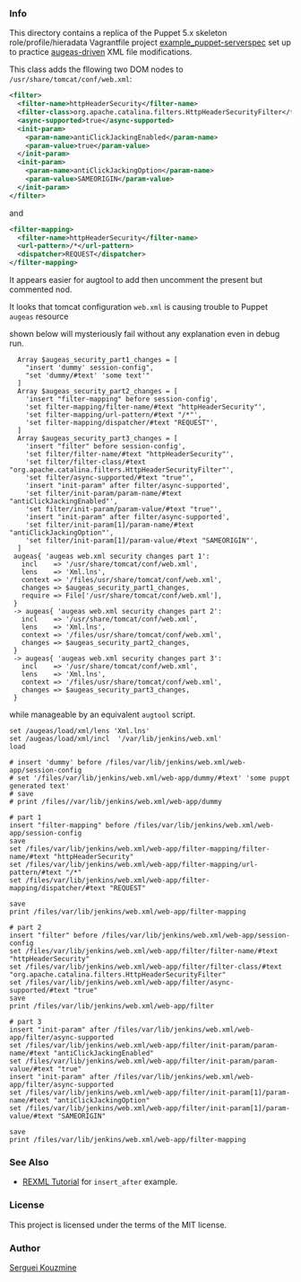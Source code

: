 ### Info

This directory contains a replica of the Puppet 5.x skeleton role/profile/hieradata Vagrantfile project [example_puppet-serverspec](https://github.com/wstinkens/example_puppet-serverspec/) set up to practice [augeas-driven](https://twiki.cern.ch/twiki/bin/view/Main/TerjeAndersenAugeas) XML file modifications.

This class adds the fllowing two DOM nodes to `/usr/share/tomcat/conf/web.xml`:

```xml
<filter>
  <filter-name>httpHeaderSecurity</filter-name>
  <filter-class>org.apache.catalina.filters.HttpHeaderSecurityFilter</filter-class>
  <async-supported>true</async-supported>
  <init-param>
    <param-name>antiClickJackingEnabled</param-name>
    <param-value>true</param-value>
  </init-param>
  <init-param>
    <param-name>antiClickJackingOption</param-name>
    <param-value>SAMEORIGIN</param-value>
  </init-param>
</filter>
```
and
```xml
<filter-mapping>
  <filter-name>httpHeaderSecurity</filter-name>
  <url-pattern>/*</url-pattern>
  <dispatcher>REQUEST</dispatcher>
</filter-mapping>
```
It appears easier for augtool to add then uncomment the present but commented nod.

It looks that tomcat configuration `web.xml` is causing trouble to Puppet `augeas` resource 

shown below will mysteriously fail without any explanation even in debug run.

```puppet
  Array $augeas_security_part1_changes = [
    "insert 'dummy' session-config",
    "set 'dummy/#text' 'some text'"
  ]
  Array $augeas_security_part2_changes = [
    'insert "filter-mapping" before session-config',
    'set filter-mapping/filter-name/#text "httpHeaderSecurity"',
    'set filter-mapping/url-pattern/#text "/*"',
    'set filter-mapping/dispatcher/#text "REQUEST"',
  ]
  Array $augeas_security_part3_changes = [
    'insert "filter" before session-config',
    'set filter/filter-name/#text "httpHeaderSecurity"',
    'set filter/filter-class/#text "org.apache.catalina.filters.HttpHeaderSecurityFilter"',
    'set filter/async-supported/#text "true"',
    'insert "init-param" after filter/async-supported',
    'set filter/init-param/param-name/#text "antiClickJackingEnabled"',
    'set filter/init-param/param-value/#text "true"',
    'insert "init-param" after filter/async-supported',
    'set filter/init-param[1]/param-name/#text "antiClickJackingOption"',
    'set filter/init-param[1]/param-value/#text "SAMEORIGIN"',
  ]
 augeas{ 'augeas web.xml security changes part 1':
   incl    => '/usr/share/tomcat/conf/web.xml',
   lens    => 'Xml.lns',
   context => '/files/usr/share/tomcat/conf/web.xml',
   changes => $augeas_security_part1_changes,
   require => File['/usr/share/tomcat/conf/web.xml'],
 }
 -> augeas{ 'augeas web.xml security changes part 2':
   incl    => '/usr/share/tomcat/conf/web.xml',
   lens    => 'Xml.lns',
   context => '/files/usr/share/tomcat/conf/web.xml',
   changes => $augeas_security_part2_changes,
 }
 -> augeas{ 'augeas web.xml security changes part 3':
   incl    => '/usr/share/tomcat/conf/web.xml',
   lens    => 'Xml.lns',
   context => '/files/usr/share/tomcat/conf/web.xml',
   changes => $augeas_security_part3_changes,
 }
```
while manageable by an equivalent `augtool` script. 
```shell
set /augeas/load/xml/lens 'Xml.lns'
set /augeas/load/xml/incl  '/var/lib/jenkins/web.xml'
load

# insert 'dummy' before /files/var/lib/jenkins/web.xml/web-app/session-config
# set '/files/var/lib/jenkins/web.xml/web-app/dummy/#text' 'some puppt generated text'
# save
# print /files//var/lib/jenkins/web.xml/web-app/dummy

# part 1 
insert "filter-mapping" before /files/var/lib/jenkins/web.xml/web-app/session-config
save
set /files/var/lib/jenkins/web.xml/web-app/filter-mapping/filter-name/#text "httpHeaderSecurity"
set /files/var/lib/jenkins/web.xml/web-app/filter-mapping/url-pattern/#text "/*"
set /files/var/lib/jenkins/web.xml/web-app/filter-mapping/dispatcher/#text "REQUEST"

save
print /files/var/lib/jenkins/web.xml/web-app/filter-mapping

# part 2
insert "filter" before /files/var/lib/jenkins/web.xml/web-app/session-config
set /files/var/lib/jenkins/web.xml/web-app/filter/filter-name/#text "httpHeaderSecurity"
set /files/var/lib/jenkins/web.xml/web-app/filter/filter-class/#text "org.apache.catalina.filters.HttpHeaderSecurityFilter"
set /files/var/lib/jenkins/web.xml/web-app/filter/async-supported/#text "true"
save
print /files/var/lib/jenkins/web.xml/web-app/filter

# part 3
insert "init-param" after /files/var/lib/jenkins/web.xml/web-app/filter/async-supported
set /files/var/lib/jenkins/web.xml/web-app/filter/init-param/param-name/#text "antiClickJackingEnabled"
set /files/var/lib/jenkins/web.xml/web-app/filter/init-param/param-value/#text "true"
insert "init-param" after /files/var/lib/jenkins/web.xml/web-app/filter/async-supported
set /files/var/lib/jenkins/web.xml/web-app/filter/init-param[1]/param-name/#text "antiClickJackingOption"
set /files/var/lib/jenkins/web.xml/web-app/filter/init-param[1]/param-value/#text "SAMEORIGIN"

save
print /files/var/lib/jenkins/web.xml/web-app/filter-mapping
```
### See Also
  * [REXML Tutorial](http://www.germane-software.com/software/rexml/docs/tutorial.html) for `insert_after` example.

### License
This project is licensed under the terms of the MIT license.

### Author
[Serguei Kouzmine](kouzmine_serguei@yahoo.com)
